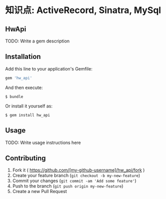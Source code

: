 # 知识点: ActiveRecord, Sinatra, MySql

## HwApi

TODO: Write a gem description

## Installation

Add this line to your application's Gemfile:

```ruby
gem 'hw_api'
```

And then execute:

    $ bundle

Or install it yourself as:

    $ gem install hw_api

## Usage

TODO: Write usage instructions here

## Contributing

1. Fork it ( https://github.com/[my-github-username]/hw_api/fork )
2. Create your feature branch (`git checkout -b my-new-feature`)
3. Commit your changes (`git commit -am 'Add some feature'`)
4. Push to the branch (`git push origin my-new-feature`)
5. Create a new Pull Request
